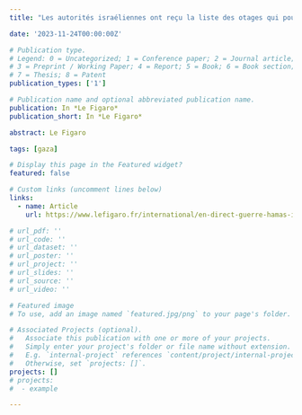 ```yaml
---
title: "Les autorités israéliennes ont reçu la liste des otages qui pourront quitter Gaza samedi"

date: '2023-11-24T00:00:00Z'

# Publication type.
# Legend: 0 = Uncategorized; 1 = Conference paper; 2 = Journal article;
# 3 = Preprint / Working Paper; 4 = Report; 5 = Book; 6 = Book section;
# 7 = Thesis; 8 = Patent
publication_types: ['1']

# Publication name and optional abbreviated publication name.
publication: In *Le Figaro*
publication_short: In *Le Figaro*

abstract: Le Figaro

tags: [gaza]

# Display this page in the Featured widget?
featured: false

# Custom links (uncomment lines below)
links:
  - name: Article
    url: https://www.lefigaro.fr/international/en-direct-guerre-hamas-israel-debut-du-cessez-le-feu-de-4-jours-entre-les-deux-belligerants-20231124

# url_pdf: ''
# url_code: ''
# url_dataset: ''
# url_poster: ''
# url_project: ''
# url_slides: ''
# url_source: ''
# url_video: ''

# Featured image
# To use, add an image named `featured.jpg/png` to your page's folder.

# Associated Projects (optional).
#   Associate this publication with one or more of your projects.
#   Simply enter your project's folder or file name without extension.
#   E.g. `internal-project` references `content/project/internal-project/index.md`.
#   Otherwise, set `projects: []`.
projects: []
# projects:
#  - example

---
```

